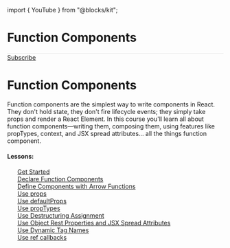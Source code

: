 import { YouTube } from "@blocks/kit";

# Function Components

<main class="xw-64r m-0a">
  <div class="py-4 px-2 topography-background" style="border-width: 1px 0; border-style: solid; border-color: #efefef">
    <YouTube videoId="Y-_-KhMx0qU" />
  </div>

  <div class="m-2">
    <a class="btn buy-btn" style="width: 100%; text-align: center" href="/subscriptions/new">Subscribe</a>
  </div>

  <div class="m-2">
    <h1 class="m-0 fw-900" property="og:title" content="Function Components">Function Components</h1>
  </div>

  <div class="m-2">
    Function components are the simplest way to write components in React. They don't hold state, they don't fire lifecycle events; they simply take props and render a React Element. In this course you'll learn all about function components—writing them, composing them, using features like propTypes, context, and JSX spread attributes... all the things function component.
  </div>

  <div class="px-2">
    <h4>Lessons: </h4>
    <ul class="p-0 bw-1p bc-white1" style="list-style-type: none">
        <a class="d-b c-black td-n td-u:h" title="Get Started on learnreact.com" href="/lessons/react-function-components-get-started">
          <li class="p-1">
            Get Started
          </li>
</a>        <a class="d-b c-black td-n td-u:h" title="Declare Function Components on learnreact.com" href="/lessons/react-function-components-declare-function-components">
          <li class="p-1">
            Declare Function Components
          </li>
</a>        <a class="d-b c-black td-n td-u:h" title="Define Components with Arrow Functions on learnreact.com" href="/lessons/react-function-components-define-components-with-arrow-functions">
          <li class="p-1">
            Define Components with Arrow Functions
          </li>
</a>        <a class="d-b c-black td-n td-u:h" title="Use props on learnreact.com" href="/lessons/react-function-componentns-use-props">
          <li class="p-1">
            Use props
          </li>
</a>        <a class="d-b c-black td-n td-u:h" title="Use defaultProps on learnreact.com" href="/lessons/react-function-components-use-defaultprops">
          <li class="p-1">
            Use defaultProps
          </li>
</a>        <a class="d-b c-black td-n td-u:h" title="Use propTypes on learnreact.com" href="/lessons/react-function-components-use-proptypes">
          <li class="p-1">
            Use propTypes
          </li>
</a>        <a class="d-b c-black td-n td-u:h" title="Use Destructuring Assignment on learnreact.com" href="/lessons/react-function-components-use-destructuring-assignment">
          <li class="p-1">
            Use Destructuring Assignment
          </li>
</a>        <a class="d-b c-black td-n td-u:h" title="Use Object Rest Properties and JSX Spread Attributes on learnreact.com" href="/lessons/react-function-components-use-object-rest-properties-and-jsx-spread-attributes">
          <li class="p-1">
            Use Object Rest Properties and JSX Spread Attributes
          </li>
</a>        <a class="d-b c-black td-n td-u:h" title="Use Dynamic Tag Names on learnreact.com" href="/lessons/react-function-components-use-dynamic-tag-names">
          <li class="p-1">
            Use Dynamic Tag Names
          </li>
</a>        <a class="d-b c-black td-n td-u:h" title="Use ref callbacks on learnreact.com" href="/lessons/react-function-components-use-ref-callbacks">
          <li class="p-1">
            Use ref callbacks
          </li>
</a>    </ul>
  </div>
</main>
